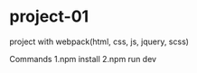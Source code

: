 # project-01
project with webpack(html, css, js, jquery, scss)

Commands
1.npm install
2.npm run dev
